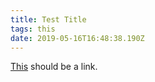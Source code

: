 ```yaml
---
title: Test Title
tags: this
date: 2019-05-16T16:48:38.190Z
---
```

[This](http://google.com/) should be a link.
